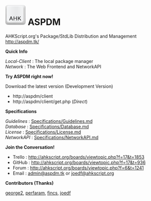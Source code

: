 # ![logo](Local-Client/Res/ahk.png) ASPDM
  
AHKScript.org's Package/StdLib Distribution and Management  
http://aspdm.tk/  
  
**Quick Info**  
  
_Local-Client_ : The local package manager  
_Network_ : The Web Frontend and NetworkAPI  
  
**Try ASPDM right now!**  
  
Download the latest version (Development Version)  
  
- http://aspdm/client  
- http://aspdm/client/get.php (_Direct_)  
  
**Specifications**  

_Guidelines_ : [Specifications/Guidelines.md](Specifications/Guidelines.md)  
_Database_ : [Specifications/Database.md](Specifications/Database.md)  
_License_ : [Specifications/License.md](Specifications/License.md)  
_NetworkAPI_ : [Specifications/NetworkAPI.md](Specifications/NetworkAPI.md)  
  
**Join the Conversation!**  
  
- Trello : http://ahkscript.org/boards/viewtopic.php?f=17&t=1853
- GitHub : http://ahkscript.org/boards/viewtopic.php?f=17&t=936
- Forum : http://ahkscript.org/boards/viewtopic.php?f=6&t=1241
- Email : [admin@aspdm.tk](mailto:admin@aspdm.tk) or [joedf@ahkscript.org](mailto:joedf@ahkscript.org)
  
**Contributors (Thanks)**  
  
[george2](https://github.com/george2), [perfaram](https://github.com/perfaram), [fincs](https://github.com/fincs), [joedf](https://github.com/joedf)